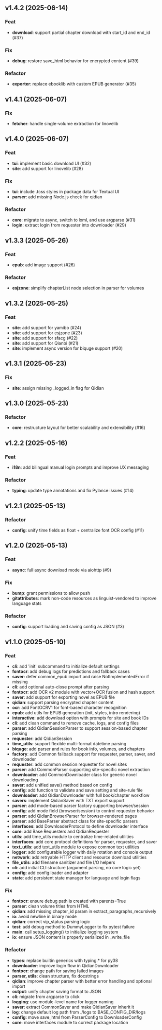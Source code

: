 ## v1.4.2 (2025-06-14)

### Feat

- **download**: support partial chapter download with start_id and end_id (#37)

### Fix

- **debug**: restore save_html behavior for encrypted content (#39)

### Refactor

- **exporter**: replace ebooklib with custom EPUB generator (#35)

## v1.4.1 (2025-06-07)

### Fix

- **fetcher**: handle single-volume extraction for linovelib

## v1.4.0 (2025-06-07)

### Feat

- **tui**: implement basic download UI (#32)
- **site**: add support for linovelib (#28)

### Fix

- **tui**: include .tcss styles in package data for Textual UI
- **parser**: add missing Node.js check for qidian

### Refactor

- **core**: migrate to async, switch to lxml, and use argparse (#31)
- **login**: extract login from requester into downloader (#29)

## v1.3.3 (2025-05-26)

### Feat

- **epub**: add image support (#26)

### Refactor

- **esjzone**: simplify chapterList node selection in parser for volumes

## v1.3.2 (2025-05-25)

### Feat

- **site**: add support for yamibo (#24)
- **site**: add support for esjzone (#23)
- **site**: add support for sfacg (#22)
- **site**: add support for Qianbi (#21)
- **site**: implement async version for biquge support (#20)

## v1.3.1 (2025-05-23)

### Fix

- **site**: assign missing _logged_in flag for Qidian

## v1.3.0 (2025-05-23)

### Refactor

- **core**: restructure layout for better scalability and extensibility (#16)

## v1.2.2 (2025-05-16)

### Feat

- **i18n**: add bilingual manual login prompts and improve UX messaging

### Refactor

- **typing**: update type annotations and fix Pylance issues (#14)

## v1.2.1 (2025-05-13)

### Refactor

- **config**: unify time fields as float + centralize font OCR config (#11)

## v1.2.0 (2025-05-13)

### Feat

- **async**: full async download mode via aiohttp (#9)

### Fix

- **bump**: grant permissions to allow push
- **gitattributes**: mark non-code resources as linguist-vendored to improve language stats

### Refactor

- **config**: support loading and saving config as JSON (#3)

## v1.1.0 (2025-05-10)

### Feat

- **cli**: add 'init' subcommand to initialize default settings
- **fontocr**: add debug logs for predictions and fallback cases
- **saver**: defer common_epub import and raise NotImplementedError if missing
- **cli**: add optional auto-close prompt after parsing
- **fontocr**: add OCR v2 module with vector+OCR fusion and hash support
- **saver**: add support for exporting novel as EPUB file
- **qidian**: support parsing encrypted chapter content
- **ocr**: add FontOCRV1 for font-based character recognition
- **epub**: add utils for EPUB generation (init, styles, intro rendering)
- **interactive**: add download option with prompts for site and book IDs
- **cli**: add clean command to remove cache, logs, and config files
- **parser**: add QidianSessionParser to support session-based chapter parsing
- **requester**: add QidianSession
- **time_utils**: support flexible multi-format datetime parsing
- **biquge**: add parser and rules for book info, volumes, and chapters
- **factory**: add Common fallback support for requester, parser, saver, and downloader
- **requester**: add common session requester for novel sites
- **parser**: add CommonParser supporting site-specific novel extraction
- **downloader**: add CommonDownloader class for generic novel downloading
- **saver**: add unified save() method based on config
- **config**: add function to validate and save setting and site-rule file
- **downloader**: add QidianDownloader with full book/chapter workflow
- **savers**: implement QidianSaver with TXT export support
- **parser**: add mode-based parser factory supporting browser/session
- **config**: add mode field (browser/session) to control requester behavior
- **parser**: add QidianBrowserParser for browser-rendered pages
- **parser**: add BaseParser abstract class for site-specific parsers
- **interfaces**: add DownloaderProtocol to define downloader interface
- **core**: add Base Requesters and QidianRequester
- **utils**: add time_utils module to centralize time-related utilities
- **interfaces**: add core protocol definitions for parser, requester, and saver
- **text_utils**: add text_utils module to expose common text utilities
- **logger**: add configurable logger with daily rotation and console output
- **network**: add retryable HTTP client and resource download utilities
- **file_utils**: add filename sanitizer and file I/O helpers
- **cli**: add initial CLI structure (argument parsing, no core logic yet)
- **config**: add config loader and adapter
- **state**: add persistent state manager for language and login flags

### Fix

- **fontocr**: ensure debug path is created with parents=True
- **parser**: clean volume titles from HTML
- **qidian**: add missing chapter_id param in extract_paragraphs_recursively
- **io**: avoid newline in binary mode
- **qidian**: correct vip_status parsing logic
- **test**: add debug method to DummyLogger to fix pytest failure
- **main**: call setup_logging() to initialize logging system
- **io**: ensure JSON content is properly serialized in _write_file

### Refactor

- **types**: replace builtin generics with typing.* for py38
- **downloader**: improve login flow in QidianDownloader
- **fontocr**: change path for saving failed images
- **parser, utils**: clean structure, fix docstrings
- **qidian**: improve chapter parser with better error handling and optional import
- **output**: unify chapter saving format to JSON
- **cli**: migrate from argparse to click
- **logging**: use module-level name for logger naming
- **saver**: extract CommonSaver and make QidianSaver inherit it
- **log**: change default log path from ./logs to BASE_CONFIG_DIR/logs
- **config**: move save_html from ParserConfig to DownloaderConfig
- **core**: move interfaces module to correct package location
